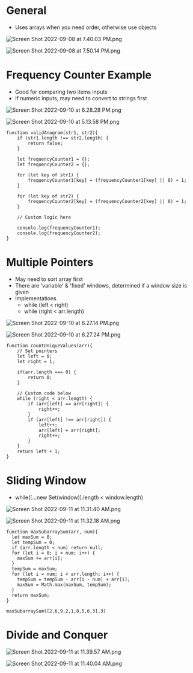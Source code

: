 # General

 - Uses arrays when you need order, otherwise use objects

![Screen Shot 2022-09-08 at 7.40.03 PM.png](/screenshots/Screen%20Shot%202022-09-08%20at%207.40.03%20PM.png)

![Screen Shot 2022-09-08 at 7.50.14 PM.png](/screenshots/Screen%20Shot%202022-09-08%20at%207.50.14%20PM.png)

# Frequency Counter Example

 - Good for comparing two items inputs
 - If numeric inputs, may need to convert to strings first

![Screen Shot 2022-09-10 at 6.28.28 PM.png](/screenshots/Screen%20Shot%202022-09-10%20at%206.28.28%20PM.png)


![Screen Shot 2022-09-10 at 5.13.58 PM.png](/screenshots/Screen%20Shot%202022-09-10%20at%205.13.58%20PM.png)

```
function validAnagram(str1, str2){
    if (str1.length !== str2.length) {
        return false;
    }

    let frequencyCounter1 = {};
    let frequencyCounter2 = {};

    for (let key of str1) {
        frequencyCounter1[key] = (frequencyCounter1[key] || 0) + 1;
    }

    for (let key of str2) {
        frequencyCounter2[key] = (frequencyCounter2[key] || 0) + 1;
    }

    // Custom logic here

    console.log(frequencyCounter1);
    console.log(frequencyCounter2);
}
```

# Multiple Pointers

 - May need to sort array first
 - There are 'variable' & 'fixed' windows, determined if a window size is given
 - Implementations
   - while (left < right)
   - while (right < arr.length)

![Screen Shot 2022-09-10 at 6.27.14 PM.png](/screenshots/Screen%20Shot%202022-09-10%20at%206.27.14%20PM.png)

![Screen Shot 2022-09-10 at 6.27.24 PM.png](/screenshots/Screen%20Shot%202022-09-10%20at%206.27.24%20PM.png)

```
function countUniqueValues(arr){
    // Set pointers
    let left = 0;
    let right = 1;

    if(arr.length === 0) {
        return 0;
    }

    // Custom code below
    while (right < arr.length) {
        if (arr[left] == arr[right]) {
            right++;
        }
        if (arr[left] !== arr[right]) {
            left++;
            arr[left] = arr[right];
            right++;
        }
    }
    return left + 1;
}
```

# Sliding Window
 - while([...new Set(window)].length < window.length)

![Screen Shot 2022-09-11 at 11.31.40 AM.png](/screenshots/Screen%20Shot%202022-09-11%20at%2011.31.40%20AM.png)

![Screen Shot 2022-09-11 at 11.32.18 AM.png](/screenshots/Screen%20Shot%202022-09-11%20at%2011.32.18%20AM.png)

```
function maxSubarraySum(arr, num){
  let maxSum = 0;
  let tempSum = 0;
  if (arr.length < num) return null;
  for (let i = 0; i < num; i++) {
    maxSum += arr[i];
  }
  tempSum = maxSum;
  for (let i = num; i < arr.length; i++) {
    tempSum = tempSum - arr[i - num] + arr[i];
    maxSum = Math.max(maxSum, tempSum);
  }
  return maxSum;
}

maxSubarraySum([2,6,9,2,1,8,5,6,3],3)
```

# Divide and Conquer

![Screen Shot 2022-09-11 at 11.39.57 AM.png](/screenshots/Screen%20Shot%202022-09-11%20at%2011.39.57%20AM.png)

![Screen Shot 2022-09-11 at 11.40.04 AM.png](/screenshots/Screen%20Shot%202022-09-11%20at%2011.40.04%20AM.png)
